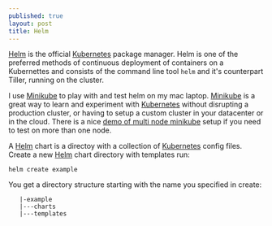 ```yaml
---
published: true
layout: post
title: Helm
---
```

[Helm] is the official [Kubernetes] package manager. Helm is one of the preferred methods of continuous deployment of containers on a Kubernettes and consists of the command line tool `helm` and it's counterpart Tiller, running on the cluster.

I use [Minikube] to play with and test helm on my mac laptop. [Minikube] is a great way to learn and experiment with [Kubernetes] without disrupting a production cluster, or having to setup a custom cluster in your datacenter or in the cloud. There is a nice [demo of multi node minikube](https://asciinema.org/a/162127) setup if you need to test on more than one node.

A [Helm] chart is a directoy with a collection of [Kubernetes] config files. Create a new [Helm] chart directory with templates run:

`helm create example`

You get a directory structure starting with the name you specified in create: 

```plain
   |-example
   |---charts
   |---templates
```



[Helm]: https://helm.sh/
[Kubernetes]: https://kubernetes.io/
[Minikube]: https://kubernetes.io/docs/getting-started-guides/minikube/
